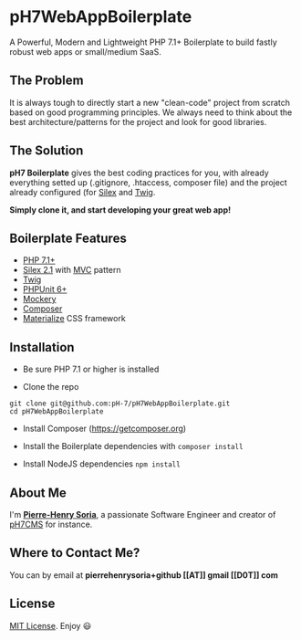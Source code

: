 # pH7WebAppBoilerplate

A Powerful, Modern and Lightweight PHP 7.1+ Boilerplate to build fastly robust web apps or small/medium SaaS.


## The Problem

It is always tough to directly start a new "clean-code" project from scratch based on good programming principles. 
We always need to think about the best architecture/patterns for the project and look for good libraries.


## The Solution

**pH7 Boilerplate** gives the best coding practices for you, with already everything setted up (.gitignore, .htaccess, composer file) and the project already configured (for [Silex](https://silex.sensiolabs.org) and [Twig](https://twig.sensiolabs.org).


**Simply clone it, and start developing your great web app!**


## Boilerplate Features

* [PHP 7.1+](http://php.net)
* [Silex 2.1](https://silex.sensiolabs.org) with [MVC](https://en.wikipedia.org/wiki/Model%E2%80%93view%E2%80%93controller) pattern
* [Twig](https://twig.sensiolabs.org)
* [PHPUnit 6+](https://phpunit.de)
* [Mockery](http://mockery.io)
* [Composer](https://getcomposer.org/download/)
* [Materialize](http://materializecss.com) CSS framework


##  Installation

* Be sure PHP 7.1 or higher is installed

* Clone the repo
```
git clone git@github.com:pH-7/pH7WebAppBoilerplate.git
cd pH7WebAppBoilerplate
```

* Install Composer (https://getcomposer.org)

* Install the Boilerplate dependencies with `composer install`


* Install NodeJS dependencies `npm install`


## About Me

I'm **[Pierre-Henry Soria](http://ph7.me)**, a passionate Software Engineer and creator of [pH7CMS](https://github.com/pH7Software/pH7-Social-Dating-CMS) for instance.


## Where to Contact Me?

You can by email at **pierrehenrysoria+github [[AT]] gmail [[D0T]] com**


## License

[MIT License](https://opensource.org/licenses/mit-license.php). Enjoy :smiley: